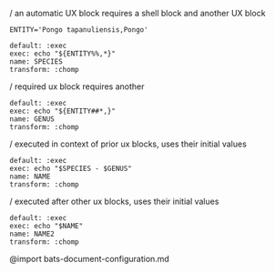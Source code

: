 / an automatic UX block requires a shell block and another UX block
``` :(shell)
ENTITY='Pongo tapanuliensis,Pongo'
```
```ux :[document_ux_SPECIES] +(shell) +[ux_GENUS]
default: :exec
exec: echo "${ENTITY%%,*}"
name: SPECIES
transform: :chomp
```
/ required ux block requires another
```ux :[ux_GENUS] +[ux_NAME]
default: :exec
exec: echo "${ENTITY##*,}"
name: GENUS
transform: :chomp
```
/ executed in context of prior ux blocks, uses their initial values
```ux :[ux_NAME]
default: :exec
exec: echo "$SPECIES - $GENUS"
name: NAME
transform: :chomp
```
/ executed after other ux blocks, uses their initial values
```ux :[document_ux_NAME2]
default: :exec
exec: echo "$NAME"
name: NAME2
transform: :chomp
```
@import bats-document-configuration.md